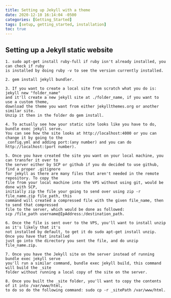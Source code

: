 ```yaml
---
title: Setting up Jekyll with a theme
date: 2020-12-10 16:14:04 -0500
categories: [Getting_Started]
tags: [setup, getting_started, installation]
toc: true
---
```


## Setting up a Jekyll static website

	1. sudo apt-get install ruby-full if ruby isn't already installed, you can check if ruby 
	is installed by doing ruby -v to see the version currently installed.

	2. gem install jekyll bundler. 

	3. If you want to create a local site from scratch what you do is: jekyll new "folder_name" 
	and it'll create a new jekyll site at ./folder_name, if you want to use a custom theme, 
	download the theme you want from either jekyllthemes.org or another similar site. 
	Unzip it then in the folder do gem install.

	4. To actually see how your static site looks like you have to do, bundle exec jekyll serve. 
	You can see how the site looks at http://localhost:4000 or you can change it by going to the 
	_config.yml and adding port:(any number) and you can do http://localhost:(port number).

	5. Once you have created the site you want on your local machine, you can transfer it over to 
	the server either by SCP or github if you do decided to use github, find a proper .gitignore 
	for jekyll as there are many files that aren't needed in the remote repository. To copy the 
	file from your local machine into the VPS without using git, would be done with SCP, 
	initially zip the file your going to send over using zip -r file_name.zip file_path, this 
	command will created a compressed file with the given file_name, then to send that compressed 
	file to the server, which would be done as followed: 
	scp /file_path username@IpAddress:/destination_path.

	6. Once the file is sent over to the VPS, you'll want to install unzip as it's likely that it's 
	not installed by default, to get it do sudo apt-get install unzip. Once you have that installed 
	just go into the directory you sent the file, and do unzip file_name.zip.

	7. Once you have the Jekyll site on the server instead of running bundle exec jekyll serve 
	you'll run a similar command, bundle exec jekyll build, this command will build the _site 
	folder without running a local copy of the site on the server.

	8. Once you built the _site folder, you'll want to copy the contents of it into /var/www/html, 
	to do so do the following command: sudo cp -r _sitePath /var/www/html.
